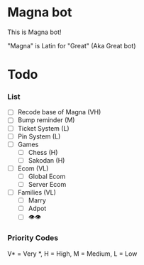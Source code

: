 # Magna bot

This is Magna bot!

"Magna" is Latin for "Great" (Aka Great bot)

# Todo

### List

- [ ] Recode base of Magna (VH)
- [ ] Bump reminder (M)
- [ ] Ticket System (L)
- [ ] Pin System (L)
- [ ] Games 
  - [ ] Chess (H)
  - [ ] Sakodan (H)
- [ ] Ecom (VL)
  - [ ] Global Ecom
  - [ ] Server Ecom
- [ ] Families (VL)
  - [ ] Marry
  - [ ] Adpot
  - [ ] 👁️👁️
  
### Priority Codes

V* = Very *, H = High, M = Medium, L = Low
